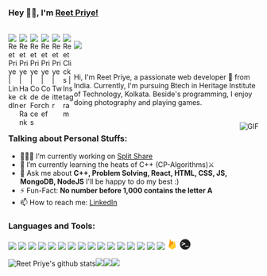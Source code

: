 ### Hey 👋🏽, I'm [Reet Priye!](https://reetpriye.netlify.app/)

<br/>
<a href="https://www.linkedin.com/in/reetpriye/">
  <img align="left" alt="Reet Priye | LinkedIn" width="22px" src="https://cdn.jsdelivr.net/npm/simple-icons@v3/icons/linkedin.svg" />
</a>
<a href="https://www.hackerrank.com/reetpriye">
  <img align="left" alt="Reet Priye | HackerRank" width="22px" src="https://cdn.jsdelivr.net/npm/simple-icons@3.0.1/icons/hackerrank.svg" />
</a>
<a href="https://codeforces.com/profile/reetpriye">
  <img align="left" alt="Reet Priye | CodeForces" width="22px" src="https://cdn.jsdelivr.net/npm/simple-icons@3.0.1/icons/codeforces.svg" />
</a>
<a href="https://www.codechef.com/users/reetpriye">
  <img align="left" alt="Reet Priye | Codechef" width="22px" src="https://cdn.jsdelivr.net/npm/simple-icons@3.1.0/icons/codechef.svg" />
</a>
<a href="https://twitter.com/reetpriye">
  <img align="left" alt="Reet Priye | Twitter" width="22px" src="https://cdn.jsdelivr.net/npm/simple-icons@v3/icons/twitter.svg" />
</a>
<a href="https://instagram.com/reetclicks">
  <img align="left" alt="Reet Clicks | Instagram" width="22px" src="https://cdn.jsdelivr.net/npm/simple-icons@3.0.1/icons/instagram.svg" />
</a>


![](https://visitor-badge.glitch.me/badge?page_id=reetpriye.reetpriye)

<br />

Hi, I'm Reet Priye, a passionate web developer 🚀 from India. Currently, I'm pursuing Btech in Heritage Institute of Technology, Kolkata. Beside's programming, I enjoy doing photography and playing games.

<br />

  <img align="right" alt="GIF" src="https://media.giphy.com/media/836HiJc7pgzy8iNXCn/giphy.gif" />
  
### **Talking about Personal Stuffs:**

- 👨🏽‍💻 I’m currently working on [Split Share](https://github.com/reetpriye/split-share)
- 🌱 I’m currently learning the heats of C++ (CP-Algorithms)⚔
- 💬 Ask me about **C++, Problem Solving, React, HTML, CSS, JS, MongoDB, NodeJS** I'll be happy to do my best :)
- ⚡️ Fun-Fact: **No number before 1,000 contains the letter A**
- 📫 How to reach me: [LinkedIn](https://www.linkedin.com/in/reetpriye)

### **Languages and Tools:**

<code><img src="https://icongr.am/devicon/javascript-original.svg?size=22&color=currentColor"></code>
<code><img src="https://icongr.am/devicon/c-original.svg?size=22&color=currentColor"></code>
<code><img src="https://icongr.am/devicon/cplusplus-original.svg?size=22&color=currentColor"></code>
<code><img src="https://icongr.am/devicon/python-original.svg?size=22&color=currentColor"></code>
<code><img src="https://icongr.am/devicon/html5-original.svg?size=22&color=currentColor"></code>
<code><img src="https://icongr.am/devicon/css3-original.svg?size=22&color=currentColor"></code>
<code><img src="https://icongr.am/devicon/sass-original.svg?size=22&color=currentColor"></code>
<code><img src="https://icongr.am/devicon/mongodb-original-wordmark.svg?size=22&color=currentColor"></code>
<code><img src="https://icongr.am/devicon/react-original.svg?size=22&color=currentColor"></code>
<code><img src="https://icongr.am/devicon/nodejs-original.svg?size=22&color=currentColor"></code>
<code><img src="https://icongr.am/devicon/bootstrap-plain.svg?size=22&color=currentColor"></code>
<code><img src="https://icongr.am/devicon/d3js-original.svg?size=22&color=currentColor"></code>
<code><img src="https://icongr.am/devicon/wordpress-plain.svg?size=22&color=currentColor"></code>
<code><img src="https://icongr.am/devicon/webpack-original.svg?size=22&color=currentColor"></code>
<code><img src="https://icongr.am/devicon/babel-original.svg?size=22&color=currentColor"></code>
<code><img src="https://icongr.am/devicon/git-original.svg?size=22&color=currentColor"></code>
<code><img height="22" src="https://raw.githubusercontent.com/github/explore/80688e429a7d4ef2fca1e82350fe8e3517d3494d/topics/firebase/firebase.png"></code>
<code><img height="22" src="https://raw.githubusercontent.com/github/explore/80688e429a7d4ef2fca1e82350fe8e3517d3494d/topics/terminal/terminal.png"></code>

![Reet Priye's github stats](https://github-readme-stats.vercel.app/api?username=reetpriye&show_icons=true&hide_border=true)<img src="https://i.giphy.com/media/IdyAQJVN2kVPNUrojM/200.webp" width="100"><img src="https://media.giphy.com/media/ln7z2eWriiQAllfVcn/giphy.gif" width="100"><img src="https://i.giphy.com/media/KzJkzjggfGN5Py6nkT/200.webp" width="100">

